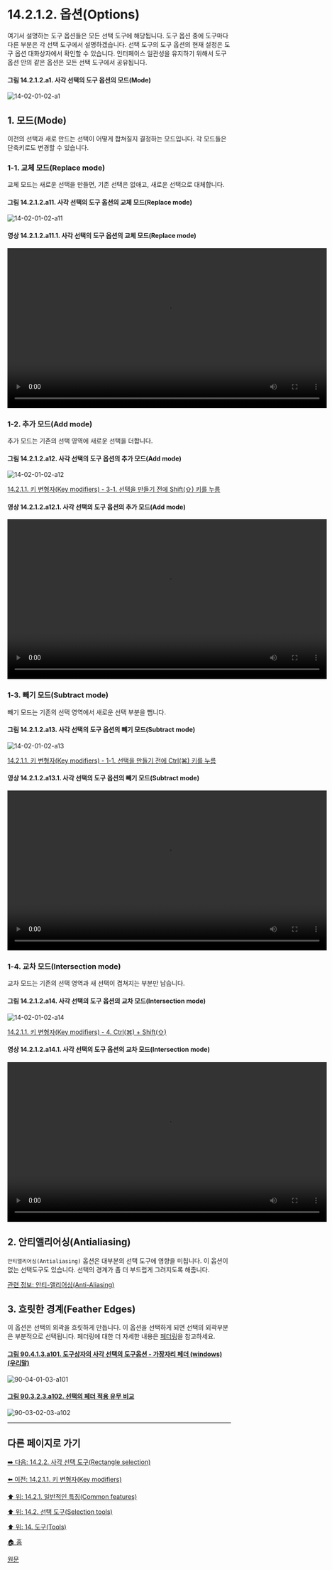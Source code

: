 # 14.2.1.2. 옵션(Options)
여기서 설명하는 도구 옵션들은 모든 선택 도구에 해당됩니다. 도구 옵션 중에 도구마다 다른 부분은 각 선택 도구에서 설명하겠습니다. 선택 도구의 도구 옵션의 현재 설정은 도구 옵션 대화상자에서 확인할 수 있습니다. 인터페이스 일관성을 유지하기 위해서 도구 옵션 안의 같은 옵션은 모든 선택 도구에서 공유됩니다.

<a id="14-02-01-02-a1"></a>

#### 그림 14.2.1.2.a1. 사각 선택의 도구 옵션의 모드(Mode)
![14-02-01-02-a1](https://github.com/wonder13662/gimp/assets/15767104/35614f01-fe28-44ce-b6a0-201528e723ac)

## 1. 모드(Mode)
이전의 선택과 새로 만드는 선택이 어떻게 합쳐질지 결정하는 모드입니다. 각 모드들은 단축키로도 변경할 수 있습니다.

### 1-1. 교체 모드(Replace mode)
교체 모드는 새로운 선택을 만들면, 기존 선택은 없애고, 새로운 선택으로 대체합니다.

<a id="14-02-01-02-a11"></a>

#### 그림 14.2.1.2.a11. 사각 선택의 도구 옵션의 교체 모드(Replace mode)
![14-02-01-02-a11](https://github.com/wonder13662/gimp/assets/15767104/eb9536c0-2c03-42f3-bab0-29d1cf798419)

#### 영상 14.2.1.2.a11.1. 사각 선택의 도구 옵션의 교체 모드(Replace mode)
<video controls="controls" width="720" src="https://github.com/wonder13662/gimp/assets/15767104/689891a7-3d46-4166-8f99-3fb1d5e49e5d"></video>

### 1-2. 추가 모드(Add mode)
추가 모드는 기존의 선택 영역에 새로운 선택을 더합니다.

<a id="14-02-01-02-a12"></a>

#### 그림 14.2.1.2.a12. 사각 선택의 도구 옵션의 추가 모드(Add mode)
![14-02-01-02-a12](https://github.com/wonder13662/gimp/assets/15767104/d6c443b3-db84-44f7-a59c-22ae5468ad94)

[14.2.1.1. 키 변형자(Key modifiers) - 3-1. 선택을 만들기 전에 Shift(⇧) 키를 누름](./14-02-01-01-key_modifiers.md#14-02-01-01-s3-01)

#### 영상 14.2.1.2.a12.1. 사각 선택의 도구 옵션의 추가 모드(Add mode)
<video controls="controls" width="720" src="https://github.com/wonder13662/gimp/assets/15767104/b6c52f95-745d-4515-90c3-e7fcee4c7933"></video>

### 1-3. 빼기 모드(Subtract mode)
빼기 모드는 기존의 선택 영역에서 새로운 선택 부분을 뺍니다.

<a id="14-02-01-02-a13"></a>

#### 그림 14.2.1.2.a13. 사각 선택의 도구 옵션의 빼기 모드(Subtract mode)
![14-02-01-02-a13](https://github.com/wonder13662/gimp/assets/15767104/2ff1944e-3ec9-4e97-a615-b651abc40e86)

[14.2.1.1. 키 변형자(Key modifiers) - 1-1. 선택을 만들기 전에 Ctrl(⌘) 키를 누름](./14-02-01-01-key_modifiers.md#14-02-01-01-s1-01)

#### 영상 14.2.1.2.a13.1. 사각 선택의 도구 옵션의 빼기 모드(Subtract mode)
<video controls="controls" width="720" src="https://github.com/wonder13662/gimp/assets/15767104/8a5b915b-4c1b-4416-aad7-9811921e65cb"></video>

### 1-4. 교차 모드(Intersection mode)
교차 모드는 기존의 선택 영역과 새 선택이 겹쳐지는 부분만 남습니다.

<a id="14-02-01-02-a14"></a>

#### 그림 14.2.1.2.a14. 사각 선택의 도구 옵션의 교차 모드(Intersection mode)
![14-02-01-02-a14](https://github.com/wonder13662/gimp/assets/15767104/73d11f69-c6a5-4c39-98a1-45156910f310)

[14.2.1.1. 키 변형자(Key modifiers) - 4. Ctrl(⌘) + Shift(⇧)](./14-02-01-01-key_modifiers.md#14-02-01-01-s4)

#### 영상 14.2.1.2.a14.1. 사각 선택의 도구 옵션의 교차 모드(Intersection mode)
<video controls="controls" width="720" src="https://github.com/wonder13662/gimp/assets/15767104/67d1e7ff-9c59-4e43-9358-3426ce7b8583"></video>

## 2. 안티앨리어싱(Antialiasing)
`안티앨리어싱(Antialiasing)` 옵션은 대부분의 선택 도구에 영향을 미칩니다. 이 옵션이 없는 선택도구도 있습니다. 선택의 경계가 좀 더 부드럽게 그려지도록 해줍니다.

[관련 정보: 안티-앨리어싱(Anti-Aliasing)](./19-glossaryx-Anti-Aliasing.md)

[comment]: <> (TODO 이 옵션을 비활성화할 수 없습니다. 이유가 뭘까요?)

## 3. 흐릿한 경계(Feather Edges)
이 옵션은 선택의 외곽을 흐릿하게 만듭니다. 이 옵션을 선택하게 되면 선택의 외곽부분은 부분적으로 선택됩니다. 페더링에 대한 더 자세한 내용은 [페더링](./07-01-01-feathering.md)을 참고하세요.

<a id="90-04-01-03-a101"></a>

#### [그림 90.4.1.3.a101. 도구상자의 사각 선택의 도구옵션 - 가장자리 페더 (windows) (우리말)](./90-04-01-03-rectangle_select.md#90-04-01-03-a101)
![90-04-01-03-a101](https://github.com/wonder13662/gimp/assets/15767104/1a24855f-3c21-42de-8d18-9b7630121395)

<a id="90-03-02-03-a102"></a>

#### [그림 90.3.2.3.a102. 선택의 페더 적용 유무 비교](./90-03-02-03-rectangle_select.md#90-03-02-03-a102)
![90-03-02-03-a102](https://github.com/wonder13662/gimp/assets/15767104/654431dd-7223-489f-8f89-392116226b34)

***

## 다른 페이지로 가기

[➡️ 다음: 14.2.2. 사각 선택 도구(Rectangle selection)](./14-02-02-00-rectangle-selection.md)

[⬅️ 이전: 14.2.1.1. 키 변형자(Key modifiers)](./14-02-01-01-key_modifiers.md)

[⬆️ 위: 14.2.1. 일반적인 특징(Common features)](./14-02-01-00-common-features.md)

[⬆️ 위: 14.2. 선택 도구(Selection tools)](./14-02-00-selection-tools.md)

[⬆️ 위: 14. 도구(Tools)](./14-00-tools.md)

[🏠 홈](./00-home.md)

[원문](https://docs.gimp.org/2.10/ko/gimp-tools-selection.html#gimp-tool-select-options)